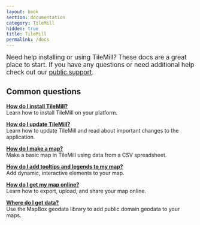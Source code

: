 ```yaml
---
layout: book
section: documentation
category: TileMill
hidden: true
title: TileMill
permalink: /docs
---
```

<big markdown='1'><p>Need help installing or using TileMill? These docs are a great place to start. If you have any questions or need additional help check out our [public support](http://support.mapbox.com).
</p></big>

## Common questions

**[How do I install TileMill?]({{site.baseurl}}/docs/install/)**  
Learn how to install TileMill on your platform.

**[How do I update TileMill?]({{site.baseurl}}/docs/upgrade/)**  
Learn how to update TileMill and read about important changes to the application.

**[How do I make a map?]({{site.baseurl}}/docs/crashcourse/point-data/)**  
Make a basic map in TileMill using data from a CSV spreadsheet.

**[How do I add tooltips and legends to my map?]({{site.baseurl}}/docs/crashcourse/tooltips/)**  
Add dynamic, interactive elements to your map.

**[How do I get my map online?]({{site.baseurl}}/docs/crashcourse/exporting/)**  
Learn how to export, upload, and share your map online.

**[Where do I get data?]({{site.baseurl}}/docs/guides/add-geodata/)**  
Use the MapBox geodata library to add public domain geodata to your maps.
